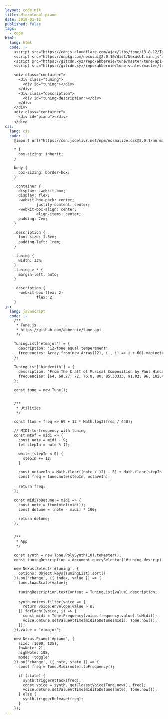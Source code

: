 ```yaml
---
layout: code.njk
title: Microtonal piano
date: 2019-01-12
published: false
tags:
  - code
html:
  lang: html
  code: |-
    <script src="https://cdnjs.cloudflare.com/ajax/libs/tone/13.8.12/Tone.min.js"></script>
    <script src="https://unpkg.com/nexusui@2.0.10/dist/NexusUI.min.js"></script>
    <script src="https://gitcdn.xyz/repo/abbernie/tune/master/tune-api-only.js"></script>
    <script src="https://gitcdn.xyz/repo/abbernie/tune-scales/master/tunings.js"></script>

    <div class="container">
      <div class="tuning">
        <div id="tuning"></div>
      </div>
      <div class="description">
        <div id="tuning-description"></div>
      </div>
    </div>
    <div class="container">
      <div id="piano"></div>
    </div>
css:
  lang: css
  code: |-
    @import url("https://cdn.jsdelivr.net/npm/normalize.css@8.0.1/normalize.min.css");

    * {
      box-sizing: inherit;
    }

    body {
      box-sizing: border-box;
    }

    .container {
      display: -webkit-box;
      display: flex;
      -webkit-box-pack: center;
              justify-content: center;
      -webkit-box-align: center;
              align-items: center;
      padding: 2em;
    }

    .description {
      font-size: 1.5em;
      padding-left: 1rem;
    }

    .tuning {
      width: 33%;
    }
    .tuning > * {
      margin-left: auto;
    }

    .description {
      -webkit-box-flex: 2;
              flex: 2;
    }
js:
  lang: javascript
  code: |-
    /**
     * Tune.js
     * https://github.com/abbernie/tune-api
     */

    TuningList['etmajor'] = {
      description: '12-tone equal temperament',
      frequencies: Array.from(new Array(12), (_, i) => i + 60).map(note => Tone.Midi(note).toFrequency())
    };

    TuningList['hindemith'] = {
      description: 'From The Craft of Musical Composition by Paul Hindemith',
      frequencies: [64, 68.27, 72, 76.8, 80, 85.33333, 91.02, 96, 102.4, 106.66666, 113.78, 120].map(freq => freq * 4)
    };

    const tune = new Tune();


    /**
     * Utilities
     */

    const ftom = freq => 69 + 12 * Math.log2(freq / 440);

    // MIDI-to-frequency with tuning
    const mtof = midi => {
      const note = midi - 9;
      let stepIn = note % 12;

      while (stepIn < 0) {
        stepIn += 12;
      }

      const octaveIn = Math.floor((note / 12) - 5) + Math.floor(stepIn / 12);
      const freq = tune.note(stepIn, octaveIn);
      
      return freq;
    };

    const midiToDetune = midi => {
      const note = ftom(mtof(midi));
      const detune = (note - midi) * 100;
      
      return detune;
    };


    /**
     * App
     */

    const synth = new Tone.PolySynth(10).toMaster();
    const tuningDescription = document.querySelector('#tuning-description');

    new Nexus.Select('#tuning', {
      options: Object.keys(TuningList).sort()
    }).on('change', ({ index, value }) => {
      tune.loadScale(value);
      
      tuningDescription.textContent = TuningList[value].description;
      
      synth.voices.filter(voice => {
        return voice.envelope.value > 0;
      }).forEach((voice, i) => {
        const midi = Tone.Frequency(voice.frequency.value).toMidi();
        voice.detune.setValueAtTime(midiToDetune(midi), Tone.now());
      });
    }).value = 'etmajor';

    new Nexus.Piano('#piano', {
      size: [1000, 125],
      lowNote: 21,
      highNote: 108,
      mode: 'toggle'
    }).on('change', ({ note, state }) => {
      const freq = Tone.Midi(note).toFrequency();

      if (state) {
        synth.triggerAttack(freq);
        const voice = synth._getClosestVoice(Tone.now(), freq);
        voice.detune.setValueAtTime(midiToDetune(note), Tone.now());
      } else {
        synth.triggerRelease(freq);
      }
    });
---
```

